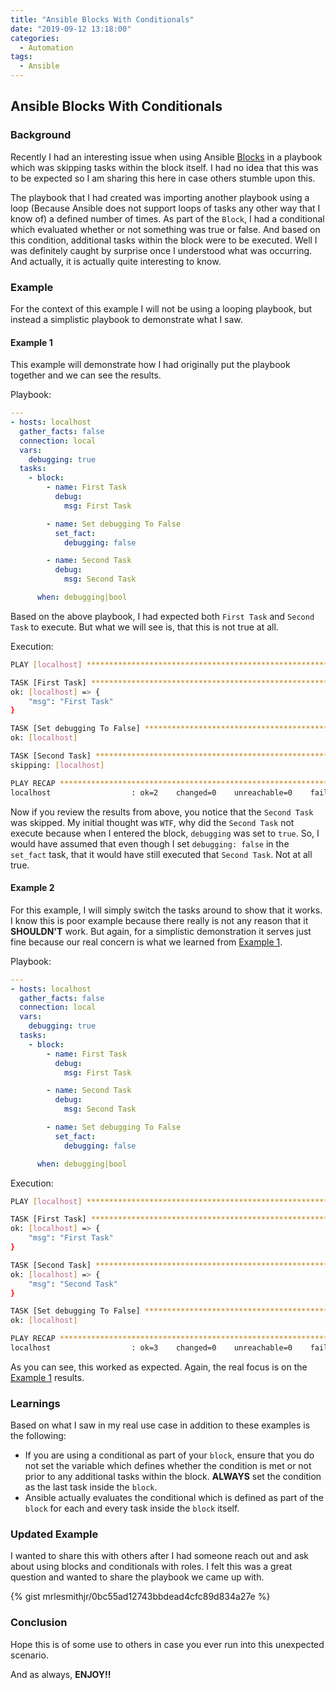 ```yaml
---
title: "Ansible Blocks With Conditionals"
date: "2019-09-12 13:18:00"
categories:
  - Automation
tags:
  - Ansible
---
```


## Ansible Blocks With Conditionals

### Background

Recently I had an interesting issue when using Ansible [Blocks](https://docs.ansible.com/ansible/latest/user_guide/playbooks_blocks.html) in a playbook
which was skipping tasks within the block itself. I had no idea
that this was to be expected so I am sharing this here in case others stumble
upon this.

The playbook that I had created was importing another playbook using a loop
(Because Ansible does not support loops of tasks any other way that I know of)
a defined number of times. As part of the `Block`, I had a conditional which
evaluated whether or not something was true or false. And based on this
condition, additional tasks within the block were to be executed. Well I was
definitely caught by surprise once I understood what was occurring. And actually,
it is actually quite interesting to know.

### Example

For the context of this example I will not be using a looping playbook, but
instead a simplistic playbook to demonstrate what I saw.

#### Example 1

This example will demonstrate how I had originally put the playbook together and
we can see the results.

Playbook:

```yaml
---
- hosts: localhost
  gather_facts: false
  connection: local
  vars:
    debugging: true
  tasks:
    - block:
        - name: First Task
          debug:
            msg: First Task

        - name: Set debugging To False
          set_fact:
            debugging: false

        - name: Second Task
          debug:
            msg: Second Task

      when: debugging|bool
```

Based on the above playbook, I had expected both `First Task` and `Second Task`
to execute. But what we will see is, that this is not true at all.

Execution:

```bash
PLAY [localhost] *********************************************************************************************************************************************

TASK [First Task] ********************************************************************************************************************************************
ok: [localhost] => {
    "msg": "First Task"
}

TASK [Set debugging To False] ********************************************************************************************************************************
ok: [localhost]

TASK [Second Task] *******************************************************************************************************************************************
skipping: [localhost]

PLAY RECAP ***************************************************************************************************************************************************
localhost                  : ok=2    changed=0    unreachable=0    failed=0    skipped=1    rescued=0    ignored=0
```

Now if you review the results from above, you notice that the `Second Task`
was skipped. My initial thought was `WTF`, why did the `Second Task`
not execute because when I entered the block, `debugging` was set to `true`. So,
I would have assumed that even though I set `debugging: false` in the `set_fact`
task, that it would have still executed that `Second Task`. Not at all true.

#### Example 2

For this example, I will simply switch the tasks around to show that it works.
I know this is poor example because there really is not any reason that it **SHOULDN'T**
work. But again, for a simplistic demonstration it serves just fine because
our real concern is what we learned from [Example 1](#example-1).

Playbook:

```yaml
---
- hosts: localhost
  gather_facts: false
  connection: local
  vars:
    debugging: true
  tasks:
    - block:
        - name: First Task
          debug:
            msg: First Task

        - name: Second Task
          debug:
            msg: Second Task

        - name: Set debugging To False
          set_fact:
            debugging: false

      when: debugging|bool
```

Execution:

```bash
PLAY [localhost] *********************************************************************************************************************************************

TASK [First Task] ********************************************************************************************************************************************
ok: [localhost] => {
    "msg": "First Task"
}

TASK [Second Task] *******************************************************************************************************************************************
ok: [localhost] => {
    "msg": "Second Task"
}

TASK [Set debugging To False] ********************************************************************************************************************************
ok: [localhost]

PLAY RECAP ***************************************************************************************************************************************************
localhost                  : ok=3    changed=0    unreachable=0    failed=0    skipped=0    rescued=0    ignored=0
```

As you can see, this worked as expected. Again, the real focus is on the [Example 1](#example-1) results.

### Learnings

Based on what I saw in my real use case in addition to these examples is the
following:

- If you are using a conditional as part of your `block`, ensure that you do
  not set the variable which defines whether the condition is met or not prior to
  any additional tasks within the block. **ALWAYS** set the condition as the last
  task inside the `block`.
- Ansible actually evaluates the conditional which is defined as part of the
  `block` for each and every task inside the `block` itself.

### Updated Example

I wanted to share this with others after I had someone reach out and ask about
using blocks and conditionals with roles. I felt this was a great question and
wanted to share the playbook we came up with.

{% gist mrlesmithjr/0bc55ad12743bbdead4cfc89d834a27e %}

### Conclusion

Hope this is of some use to others in case you ever run into this unexpected
scenario.

And as always, **ENJOY!!**
